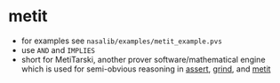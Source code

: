 metit
=====
- for examples see `nasalib/examples/metit_example.pvs`
- use `AND` and `IMPLIES`
- short for MetiTarski, another prover software/mathematical engine which is used for semi-obvious reasoning in [assert](https://github.com/n-crespo/NASA-2023/blob/master/pages/assert.md), [grind](https://github.com/n-crespo/NASA-2023/blob/master/pages/grind.md), and [metit](https://github.com/n-crespo/NASA-2023/blob/master/pages/metit.md)
